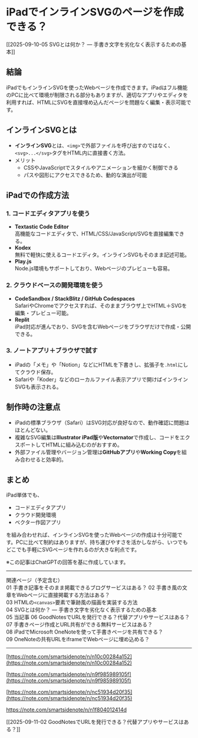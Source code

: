 # iPadでインラインSVGのページを作成できる？

[[2025-09-10-05  SVGとは何か？ — 手書き文字を劣化なく表示するための基本]]

## 結論
iPadでもインラインSVGを使ったWebページを作成できます。iPadはフル機能のPCに比べて環境が制限される部分もありますが、適切なアプリやエディタを利用すれば、HTMLにSVGを直接埋め込んだページを問題なく編集・表示可能です。

## インラインSVGとは
- **インラインSVG**とは、`<img>`で外部ファイルを呼び出すのではなく、`<svg>...</svg>`タグをHTML内に直接書く方法。  
- メリット  
  - CSSやJavaScriptでスタイルやアニメーションを細かく制御できる  
  - パスや図形にアクセスできるため、動的な演出が可能  

## iPadでの作成方法

### 1. コードエディタアプリを使う
- **Textastic Code Editor**  
  高機能なコードエディタで、HTML/CSS/JavaScript/SVGを直接編集できる。  
- **Kodex**  
  無料で軽快に使えるコードエディタ。インラインSVGもそのまま記述可能。  
- **Play.js**  
  Node.js環境もサポートしており、Webページのプレビューも容易。  

### 2. クラウドベースの開発環境を使う
- **CodeSandbox / StackBlitz / GitHub Codespaces**  
  SafariやChromeでアクセスすれば、そのままブラウザ上でHTML＋SVGを編集・プレビュー可能。  
- **Replit**  
  iPad対応が進んでおり、SVGを含むWebページをブラウザだけで作成・公開できる。  

### 3. ノートアプリ＋ブラウザで試す
- iPadの「メモ」や「Notion」などにHTMLを下書きし、拡張子を`.html`にしてクラウド保存。  
- Safariや「Koder」などのローカルファイル表示アプリで開けばインラインSVGも表示される。  

## 制作時の注意点
- iPadの標準ブラウザ（Safari）はSVG対応が良好なので、動作確認に問題はほとんどない。  
- 複雑なSVG編集は**Illustrator iPad版**や**Vectornator**で作成し、コードをエクスポートしてHTMLに組み込むのがおすすめ。  
- 外部ファイル管理やバージョン管理は**GitHubアプリ**や**Working Copy**を組み合わせると効率的。  

## まとめ
iPad単体でも、  
- コードエディタアプリ  
- クラウド開発環境  
- ベクター作図アプリ  

を組み合わせれば、インラインSVGを使ったWebページの作成は十分可能です。PCに比べて制約はありますが、持ち運びやすさを活かしながら、いつでもどこでも手軽にSVGページを作れるのが大きな利点です。

※この記事はChatGPTの回答を基に作成しています。

---

関連ページ（予定含む）  
01 手書き記事をそのまま掲載できるブログサービスはある？
02 手書き風の文章をWebページに直接掲載する方法はある？  
03 HTMLの`<canvas>`要素で筆跡風の描画を実装する方法  
04 SVGとは何か？ — 手書き文字を劣化なく表示するための基本  
05 当記事
06 GoodNotesでURLを発行できる？代替アプリやサービスはある？  
07 手書きページ作成とURL共有ができる無料サービスはある？  
08 iPadでMicrosoft OneNoteを使って手書きページを共有できる？  
09 OneNoteの共有URLをiframeでWebページに埋め込める？

---

[https://note.com/smartsidenote/n/n10c00284a152](https://note.com/smartsidenote/n/n10c00284a152)

[https://note.com/smartsidenote/n/n9f985989105f](https://note.com/smartsidenote/n/n9f985989105f)

[https://note.com/smartsidenote/n/nc51934d20f35](https://note.com/smartsidenote/n/nc51934d20f35)

https://note.com/smartsidenote/n/n1f804012414d


[[2025-09-11-02 GoodNotesでURLを発行できる？代替アプリやサービスはある？]]


